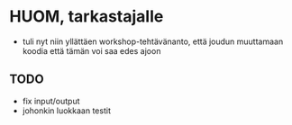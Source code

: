 # HUOM, tarkastajalle

* tuli nyt niin yllättäen workshop-tehtävänanto, että joudun muuttamaan koodia että tämän voi saa edes ajoon

## TODO

* fix input/output
* johonkin luokkaan testit

